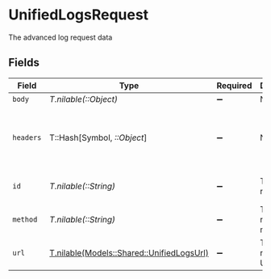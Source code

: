 # UnifiedLogsRequest

The advanced log request data


## Fields

| Field                                                                              | Type                                                                               | Required                                                                           | Description                                                                        | Example                                                                            |
| ---------------------------------------------------------------------------------- | ---------------------------------------------------------------------------------- | ---------------------------------------------------------------------------------- | ---------------------------------------------------------------------------------- | ---------------------------------------------------------------------------------- |
| `body`                                                                             | *T.nilable(::Object)*                                                              | :heavy_minus_sign:                                                                 | N/A                                                                                |                                                                                    |
| `headers`                                                                          | T::Hash[Symbol, *::Object*]                                                        | :heavy_minus_sign:                                                                 | N/A                                                                                | {<br/>"content-type": "application/json",<br/>"authorization": "Bearer token"<br/>} |
| `id`                                                                               | *T.nilable(::String)*                                                              | :heavy_minus_sign:                                                                 | The request ID                                                                     | adbf752f-6457-4ddd-89b3-98ae2252b83b                                               |
| `method`                                                                           | *T.nilable(::String)*                                                              | :heavy_minus_sign:                                                                 | The request method                                                                 | get                                                                                |
| `url`                                                                              | [T.nilable(Models::Shared::UnifiedLogsUrl)](../../models/shared/unifiedlogsurl.md) | :heavy_minus_sign:                                                                 | The request URL data                                                               |                                                                                    |